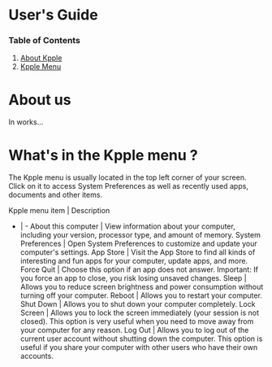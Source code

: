 # User's Guide

### Table of Contents
1. [About Kpple](#About-u)
2. [Kpple Menu](#What's-in-the-Kpple-menu-?)

# About us

In works...

# What's in the Kpple menu ?

The Kpple menu is usually located in the top left corner of your screen. Click on it to access System Preferences as well as recently used apps, documents and other items.

Kpple menu item | Description
- | - 
About this computer | View information about your computer, including your version, processor type, and amount of memory.
System Preferences | Open System Preferences to customize and update your computer's settings. 
App Store | Visit the App Store to find all kinds of interesting and fun apps for your computer, update apps, and more. 
Force Quit | Choose this option if an app does not answer. Important: If you force an app to close, you risk losing unsaved changes.
Sleep | Allows you to reduce screen brightness and power consumption without turning off your computer.
Reboot | Allows you to restart your computer.
Shut Down | Allows you to shut down your computer completely.
Lock Screen | Allows you to lock the screen immediately (your session is not closed). This option is very useful when you need to move away from your computer for any reason.
Log Out | Allows you to log out of the current user account without shutting down the computer. This option is useful if you share your computer with other users who have their own accounts.



